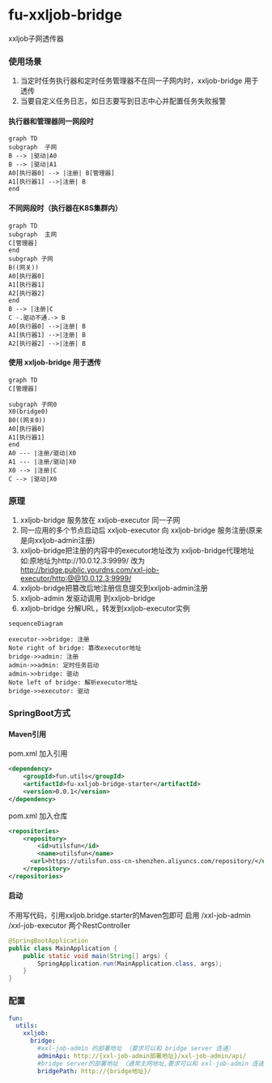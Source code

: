 # fu-xxljob-bridge
xxljob子网透传器

### 使用场景
1. 当定时任务执行器和定时任务管理器不在同一子网内时，xxljob-bridge 用于透传
2. 当要自定义任务日志，如日志要写到日志中心并配置任务失败报警

#### 执行器和管理器同一网段时
```mermaid
graph TD
subgraph  子网
B --> |驱动|A0
B --> |驱动|A1
A0[执行器0] --> |注册| B[管理器]
A1[执行器1] -->|注册| B
end
```

#### 不同网段时（执行器在K8S集群内）
```mermaid
graph TD
subgraph  主网
C[管理器]
end
subgraph 子网
B((网关))
A0[执行器0]   
A1[执行器1] 
A2[执行器2] 
end
B --> |注册|C
C -.驱动不通.-> B
A0[执行器0] -->|注册| B
A1[执行器1] -->|注册| B
A2[执行器2] -->|注册| B
```
#### 使用 xxljob-bridge 用于透传
```mermaid
graph TD
C[管理器]

subgraph 子网0 
X0(bridge0)
B0((网关0))
A0[执行器0] 
A1[执行器1] 
end
A0 --- |注册/驱动|X0
A1 --- |注册/驱动|X0
X0 --> |注册|C
C --> |驱动|X0
```

### 原理

1.  xxljob-bridge 服务放在 xxljob-executor 同一子网
2.  同一应用的多个节点启动后 xxljob-executor 向 xxljob-bridge 服务注册(原来是向xxljob-admin注册)
3.  xxljob-bridge把注册的内容中的executor地址改为 xxljob-bridge代理地址  如:原地址为http://10.0.12.3:9999/ 改为 http://bridge.public.yourdns.com/xxl-job-executor/http:@@10.0.12.3:9999/
4.  xxljob-bridge把篡改后地注册信息提交到xxljob-admin注册
5.  xxljob-admin 发驱动调用 到xxljob-bridge
6.  xxljob-bridge 分解URL，转发到xxljob-executor实例

```mermaid
sequenceDiagram

executor->>bridge: 注册
Note right of bridge: 篡改executor地址
bridge->>admin: 注册
admin->>admin: 定时任务启动
admin->>bridge: 驱动
Note left of bridge: 解析executor地址
bridge->>executor: 驱动
```

### SpringBoot方式
#### Maven引用
pom.xml 加入引用
```xml
<dependency>
	<groupId>fun.utils</groupId>
	<artifactId>fu-xxljob-bridge-starter</artifactId>
	<version>0.0.1</version>
</dependency>
```
pom.xml 加入仓库
```xml
<repositories>
	<repository>
		<id>utilsfun</id>
		<name>utilsfun</name>
      <url>https://utilsfun.oss-cn-shenzhen.aliyuncs.com/repository/</url>
    </repository>
</repositories>
```

#### 启动
不用写代码，引用xxljob.bridge.starter的Maven包即可
启用 /xxl-job-admin /xxl-job-executor 两个RestController

```java
@SpringBootApplication
public class MainApplication {
    public static void main(String[] args) {
        SpringApplication.run(MainApplication.class, args);
    }
}
```

### 配置
```yml
fun:
  utils:
    xxljob:
      bridge:
        #xxl-job-admin 的部署地址 （要求可以和 bridge server 连通）
        adminApi: http://{xxl-job-admin部署地址}/xxl-job-admin/api/
        #bridge server的部署地址 （通常主网地址,要求可以和 xxl-job-admin 连通）
        bridgePath: http://{bridge地址}/
```
